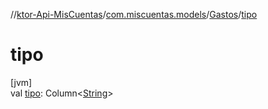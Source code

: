 //[ktor-Api-MisCuentas](../../../index.md)/[com.miscuentas.models](../index.md)/[Gastos](index.md)/[tipo](tipo.md)

# tipo

[jvm]\
val [tipo](tipo.md): Column&lt;[String](https://kotlinlang.org/api/latest/jvm/stdlib/kotlin/-string/index.html)&gt;
